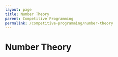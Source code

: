 ```yaml
---
layout: page
title: Number Theory
parent: Competitive Programming
permalink: /competitive-programming/number-theory
---
```


# Number Theory